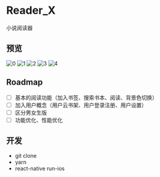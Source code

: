 # Reader_X

小说阅读器

## 预览
![0](https://static.xuqiang.me/public/images/172623.png)
![1](https://static.xuqiang.me/public/images/045856.png)
![2](https://static.xuqiang.me/public/images/045846.png)
![3](https://static.xuqiang.me/public/images/084314.png)
![4](https://static.xuqiang.me/public/images/085211.png)

## Roadmap

- [ ] 基本的阅读功能（加入书签、搜索书本、阅读、背景色切换）
- [ ] 加入用户概念（用户云书架、用户登录注册、用户设置）
- [ ] 区分男女生版
- [ ] 功能优化、性能优化

## 开发

* git clone
* yarn
* react-native run-ios
